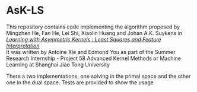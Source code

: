 # AsK-LS

This repository contains code implementing the algorithm proposed by Mingzhen He, Fan He, Lei Shi, Xiaolin Huang and Johan A.K. Suykens in [*Learning with Asymmetric Kernels : Least Squares and Feature Interpretation*]( https://arxiv.org/abs/2202.01397) \
It was written by Antoine Xie and Edmond You as part of the Summer Research Internship - Project 58 Advanced Kernel Methods or Machine Learning at Shanghai Jiao Tong University

There a two implementations, one solving in the primal space and the other one in the dual space. Tests are provided to show the usage